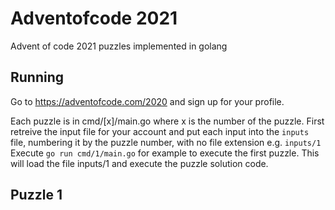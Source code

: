 # Adventofcode 2021

Advent of code 2021 puzzles implemented in golang


## Running

Go to https://adventofcode.com/2020 and sign up for your profile.

Each puzzle is in cmd/[x]/main.go  where x is the number of the puzzle.
First retreive the input file for your account and put each input into the `inputs` file, numbering it by the puzzle number, with no file extension e.g. `inputs/1`
Execute `go run cmd/1/main.go` for example to execute the first puzzle. This will load the file inputs/1 and execute the puzzle solution code.

## Puzzle 1

